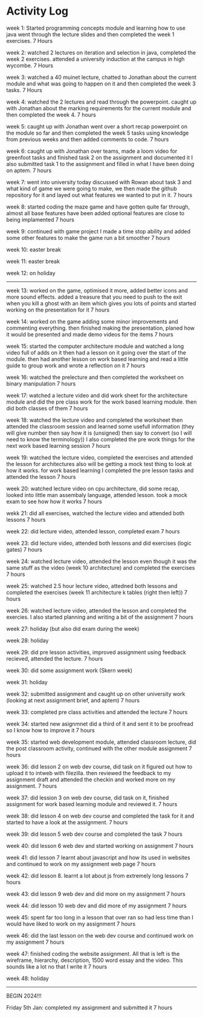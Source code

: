 # Activity Log

week 1: Started programming concepts module and learning how to use java went through the lecture slides and then completed the week 1 exercises.    7 Hours

week 2: watched 2 lectures on iteration and selection in java, completed the week 2 exercises. attended a university induction at the campus in high wycombe.     7 Hours

week 3: watched a 40 muinet lecture, chatted to Jonathan about the current module and what was going to happen on it and then completed the week 3 tasks.      7 Hours

week 4: watched the 2 lectures and read through the powerpoint. caught up with Jonathan about the marking requirements for the current module and then completed the week 4.     7 hours

week 5: caught up with Jonathan went over a short recap powerpoint on the module so far and then completed the week 5 tasks using knowledge from previous weeks and then added comments to code.     7 hours

week 6:  caught up with Jonathan over teams, made a loom video for greenfoot tasks and finished task 2 on the assignment and documented it I also submitted task 1 to the assignment and filled in what I have been doing on aptem.     7 hours

week 7:   went into university today discussed with Rowan about task 3 and what kind of game we were going to make, we then made the github repository for it and layed out what features we wanted to put in it.      7 hours

week 8:    started coding the maze game and have gotten quite far through, almost all base features have been added optional features are close to being implamented      7 hours

week 9:    continued with game project I made a time stop ability and added some other features to make the game run a bit smoother      7 hours

week 10:    easter break

week 11:    easter break

week 12:    on holiday

----------------------------------------

week 13:    worked on the game, optimised it more, added better icons and more sound effects. added a treasure that you need to push to the exit when you kill a ghost with an item which gives you lots of points and started working on the presentation for it           7 hours


week 14:    worked on the game adding some minor improvements and commenting everything. then finished making the presentation, planed how it would be presented and made demo videos for the items             7 hours


week 15:   started the computer architecture module and watched a long video full of adds on it then had a lesson on it going over the start of the module. then had another lesson on work based learning and read a little guide to group work and wrote a reflection on it           7 hours


week 16:    watched the prelecture and then completed the worksheet on binary manipulation          7 hours


week 17:    watched a lecture video and did work sheet for the architecture module and did the pre class work for the work based learning module. then did both classes of them                     7 hours



week 18:    watched the lecture video and completed the worksheet then attended the classroom session and learned some usefull information (they will give number then say how it is (unsigned) then say to convert (so I will need to know the terminology)) I also completed the pre work things for the next work based learning session     7 hours



week 19:    watched the lecture video, completed the exercises and attended the lesson for architectures also will be getting a mock test thing to look at how it works. for work based learning I completed the pre lesson tasks and attended the lesson           7 hours



week 20:    watched lecture video on cpu architecture, did some recap, looked into little man assembaly language, attended lesson. took a mock exam to see how how it works         7 hours



wekk 21: did all exercises, watched the lecture video and attended both lessons           7 hours



week 22: did lecture video, attended lesson, completed exam         7 hours



week 23: did lecture video, attended both lessons and did exercises (logic gates)         7 hours


week 24: watched lecture video, attended the lesson even though it was the same stuff as the video (week 10 architecture) and completed the exercises          7 hours



week 25: watched 2.5 hour lecture video, attedned both lessons and completed the exercises (week 11 architecture k tables (right then left))        7 hours



week 26: watched lecture video, attended the lesson and completed the exercies. I also started planning and writing a bit of the assignment     7 hours


week 27: holiday (but also did exam during the week)


week 28: holiday


week 29: did pre lesson activities, improved assignment using feedback recieved, attended the lecture.      7 hours


week 30: did some assignment work (Skern week)


week 31: holiday


week 32: submitted assignment and caught up on other university work (looking at next assignment brief, and aptem)         7 hours


week 33:  completed pre class activities and attended the lecture       7 hours


week 34:  started new asignmnet did a third of it and sent it to be proofread so I know how to improve it            7 hours


week 35:   started web development module, attended classroom lecture, did the post classroom activity, continued with the other module assignment         7 hours


week 36:   did lesson 2 on web dev course, did task on it figured out how to upload it to intweb with filezilla. then reviewed the feedback to my assignment draft and attended the checkin and worked more on my assignment.       7 hours


week 37:    did lession 3 on web dev course, did task on it, finished assignment for work based learning module and reviewed it.        7 hours


week 38:    did lesson 4 on web dev course and completed the task for it and started to have a look at the assignment.          7 hours


week 39:    did lesson 5 web dev course and completed the task      7 hours


week 40:    did lesson 6 web dev and started working on assignment      7 hours


week 41:    did lesson 7 learnt about javascript and how its used in websites and continued to work on my assignment web page       7 hours


week 42:    did lesson 8. learnt a lot about js from extremely long lessons     7 hours


week 43:    did lesson 9 web dev and did more on my assignment      7 hours


week 44:    did lesson 10 web dev and did more of my assignment     7 hours


week 45:    spent far too long in a lesson that over ran so had less time than I would have liked to work on my assignment      7 hours


week 46:    did the last lesson on the web dev course and continued work on my assignment       7 hours


week 47:    finished coding the website assignment. All that is left is the wireframe, hierarchy, description, 1500 word essay and the video. This sounds like a lot no that I write it        7 hours


week 48:    holiday



-------------------------------------------


BEGIN 2024!!!


Friday 5th Jan:     completed my assignment and submitted it        7 hours
